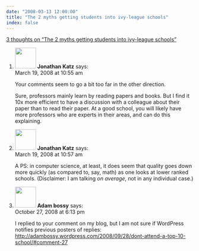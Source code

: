 ```yaml
---
date: "2008-03-13 12:00:00"
title: "The 2 myths getting students into ivy-league schools"
index: false
---
```


[3 thoughts on &ldquo;The 2 myths getting students into ivy-league schools&rdquo;](/lemire/blog/2008/03-13-the-2-myths-that-gets-students-into-heavy-league-schools)

<ol class="comment-list">
<li id="comment-49790" class="comment even thread-even depth-1">
<div class="comment-author vcard">
<img alt src="https://secure.gravatar.com/avatar/be26bdc1beb58a51b7f69cc173ec322e?s=56&#038;d=mm&#038;r=g" srcset="https://secure.gravatar.com/avatar/be26bdc1beb58a51b7f69cc173ec322e?s=112&#038;d=mm&#038;r=g 2x" class="avatar avatar-56 photo" height="56" width="56" decoding="async" /> <b class="fn">Jonathan Katz</b> <span class="says">says:</span> </div>
<div class="comment-metadata"><time datetime="2008-03-19T10:55:04+00:00">March 19, 2008 at 10:55 am</time></a> </div>
<div class="comment-content">
<p>Your comments seem to go a bit too far in the other direction.</p>
<p>Sure, professors mainly learn by reading papers and books. But I find it 10x more efficient to have a discussion with a colleague about their paper than to read their paper. At a good school, you will likely have more professors who are experts in their areas, and can do this explaining.</p>
</div>
</li>
<li id="comment-49791" class="comment odd alt thread-odd thread-alt depth-1">
<div class="comment-author vcard">
<img alt src="https://secure.gravatar.com/avatar/be26bdc1beb58a51b7f69cc173ec322e?s=56&#038;d=mm&#038;r=g" srcset="https://secure.gravatar.com/avatar/be26bdc1beb58a51b7f69cc173ec322e?s=112&#038;d=mm&#038;r=g 2x" class="avatar avatar-56 photo" height="56" width="56" decoding="async" /> <b class="fn">Jonathan Katz</b> <span class="says">says:</span> </div>
<div class="comment-metadata"><time datetime="2008-03-19T10:57:17+00:00">March 19, 2008 at 10:57 am</time></a> </div>
<div class="comment-content">
<p>A PS: in computer science, at least, it does seem that quality goes down more quickly (as compared to, say, math) as one looks at lower ranked schools. (Disclaimer: I am talking <em>on average</em>, not in any individual case.)</p>
</div>
</li>
<li id="comment-50226" class="comment even thread-even depth-1">
<div class="comment-author vcard">
<img alt src="https://secure.gravatar.com/avatar/3b670981d1790e67f93b94ca03392d69?s=56&#038;d=mm&#038;r=g" srcset="https://secure.gravatar.com/avatar/3b670981d1790e67f93b94ca03392d69?s=112&#038;d=mm&#038;r=g 2x" class="avatar avatar-56 photo" height="56" width="56" loading="lazy" decoding="async" /> <b class="fn">Adam bossy</b> <span class="says">says:</span> </div>
<div class="comment-metadata"><time datetime="2008-10-27T18:13:34+00:00">October 27, 2008 at 6:13 pm</time></a> </div>
<div class="comment-content">
<p>I replied to your comment on my blog, but I am not sure if WordPress notifies previous posters of replies: <a href="http://adambossy.wordpress.com/2008/09/28/dont-attend-a-top-10-school/#comment-27" rel="nofollow ugc">http://adambossy.wordpress.com/2008/09/28/dont-attend-a-top-10-school/#comment-27</a></p>
</div>
</li>
</ol>
